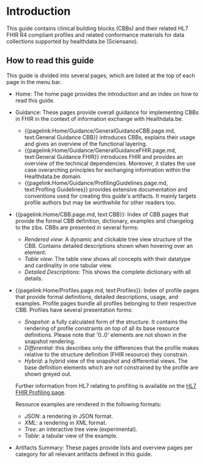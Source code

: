 # Introduction<a name="Introduction"></a> 

This guide contains clinical building blocks (CBBs) and their related HL7 FHIR R4 compliant profiles and related conformance materials for data collections supported by healthdata.be (Sciensano).

## How to read this guide<a name="HowToReadThisGuide"></a> 
This guide is divided into several pages, which are listed at the top of each page in the menu bar.

- Home: The home page provides the introduction and an index on how to read this guide.
- Guidance: These pages provide overall guidance for implementing CBBs in FHIR in the context of information exchange with Healthdata.be.
    - {{pagelink:Home/Guidance/GeneralGuidanceCBB.page.md, text:General Guidance CBB}} introduces CBBs, explains their usage and gives an overview of the functional layering.
    - {{pagelink:Home/Guidance/GeneralGuidanceFHIR.page.md, text:General Guidance FHIR}} introduces FHIR and provides an overview of the technical dependencies. Moreover, it states the use case overarching principles for exchanging information within the Healthdata.be domain. 
    - {{pagelink:Home/Guidance/ProfilingGuidelines.page.md, text:Profling Guidelines}} provides extensive documentation and conventions used for creating this guide's artifacts. It mainly targets profile authors but may be worthwhile for other readers too.
- {{pagelink:Home/CBB.page.md, text:CBB}}: Index of CBB pages that provide the formal CBB definition, dictionary, examples and changelog to the zibs. CBBs are presented in several forms:
    - _Rendered view_: A dynamic and clickable tree view structure of the CBB. Contains detailed descriptions shown when hovering over an element.
    - _Table view_: The table view shows all concepts with their datatype and cardinality in one tabular view.
    - _Detailed Descriptions_: This shows the complete dictionary with all details. 
- {{pagelink:Home/Profiles.page.md, text:Profiles}}: Index of profile pages that provide formal definitions, detailed descriptions, usage, and examples. Profile pages bundle all profiles belonging to their respective CBB. Profiles have several presentation forms:
    - _Snapshot_: a fully calculated form of the structure. It contains the rendering of profile constraints on top of all its base resource definitions. Please note that '0..0' elements are not shown in the snapshot rendering. 
    - _Differential_: this describes only the differences that the profile makes relative to the structure definition (FHIR resource) they constrain.
    - _Hybrid_: a hybrid view of the snapshot and differential views. The base definition elements which are not constrained by the profile are shown greyed out. 

    Further information from HL7 relating to profiling is available on the [HL7 FHIR Profiling page](http://hl7.org/fhir/R4/profiling.html).

    Resource examples are rendered in the following formats:
    - _JSON_: a rendering in JSON format.
    - _XML_: a rendering in XML format.
    - _Tree_: an interactive tree view (experimental).  
    - _Table_: a tabular view of the example.
- Artifacts Summary: These pages provide lists and overview pages per category for all relevant artifacts defined in this guide.


